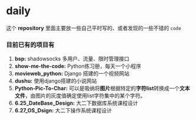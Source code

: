 # daily

这个 **repository** 里面主要放一些自己平时写的、或者发现的一些不错的 `code`

### 目前已有的项目有
1. **bsp:** shadowsocks 多用户、流量、限时管理接口
2. **show-me-the-code:** Python练习册，每天一个小程序
3. **movieweb_python:** Django 搭建的一个视频网站
4. **dushu:** 使用django搭建的小说网站
5. **Python-Pic-To-Char:** 可以是吸纳将**图片**根据特定的**字符list**转换成一个**文本文件**，由图片的灰度值确定使用list字符集中的某个字符。
6. **6.25_DateBase_Design:** 大二下数据库系统课程设计
7. **6.27_OS_Dsign:** 大二下操作系统课程设计
